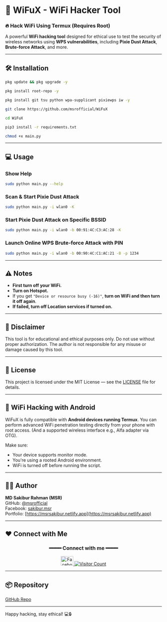 # 📶 WiFuX - WiFi Hacker Tool

### 🔥 Hack WiFi Using Termux (Requires Root)  
A powerful **WiFi hacking tool** designed for ethical use to test the security of wireless networks using **WPS vulnerabilities**, including **Pixie Dust Attack**, **Brute-force Attack**, and more.

---

## 🛠 Installation

```bash
pkg update && pkg upgrade -y
```

```bash
pkg install root-repo -y
```

```bash
pkg install git tsu python wpa-supplicant pixiewps iw -y
```

```bash
git clone https://github.com/msrofficial/WiFuX
```

```bash
cd WiFuX
```

```bash
pip3 install -r requirements.txt
```

```bash
chmod +x main.py
```

---

## 💻 Usage

### Show Help
```bash
sudo python main.py --help
```

### Scan & Start Pixie Dust Attack
```bash
sudo python main.py -i wlan0 -K
```

### Start Pixie Dust Attack on Specific BSSID
```bash
sudo python main.py -i wlan0 -b 00:91:4C:C3:AC:28 -K
```

### Launch Online WPS Brute-force Attack with PIN
```bash
sudo python main.py -i wlan0 -b 00:90:4C:C1:AC:21 -B -p 1234
```

---

## ⚠️ Notes

- **First turn off your WiFi.**
- **Turn on Hotspot.**
- If you get `"Device or resource busy (-16)"`, **turn on WiFi and then turn it off again**.
- **If failed, turn off Location services if turned on.**

---

## 📌 Disclaimer

This tool is for educational and ethical purposes only. Do not use without proper authorization. The author is not responsible for any misuse or damage caused by this tool.

---

## 📄 License

This project is licensed under the MIT License — see the [LICENSE](LICENSE) file for details.

---

## 📱 WiFi Hacking with Android

WiFuX is fully compatible with **Android devices running Termux**. You can perform advanced WiFi penetration testing directly from your phone with root access. (And a supported wireless interface e.g., Alfa adapter via OTG).

Make sure:
- Your device supports monitor mode.
- You're using a rooted Android environment.
- WiFi is turned off before running the script.

---

## 🧑‍💻 Author

**MD Sakibur Rahman (MSR)**  
GitHub: [@msrofficial](https://github.com/msrofficial)  
Facebook: [sakibur.msr](https://facebook.com/sakibur.msr)  
Portfolio: [https://msrsakibur.netlify.app](https://msrsakibur.netlify.app)

---

## ❤️ Connect with Me

<div align="center">
<h3>━━━━ Connect with me ━━━━</h3>
<a href="https://fb.com/sakibur.msr" target="_blank">
  <img src="https://raw.githubusercontent.com/msrofficial/github-profile-readme-generator/master/src/images/icons/Social/facebook.svg" alt="Facebook" height="30" width="40" />
</a>
<a href="https://github.com/msrofficial">
  <img src="https://visitor-badge.laobi.icu/badge?page_id=msrofficial.wifux" alt="Visitor Count" />
</a>
</div>

---

## 📦 Repository

[GitHub Repo](https://github.com/msrofficial/WiFuX)

---

Happy hacking, stay ethical! 💻🔒
